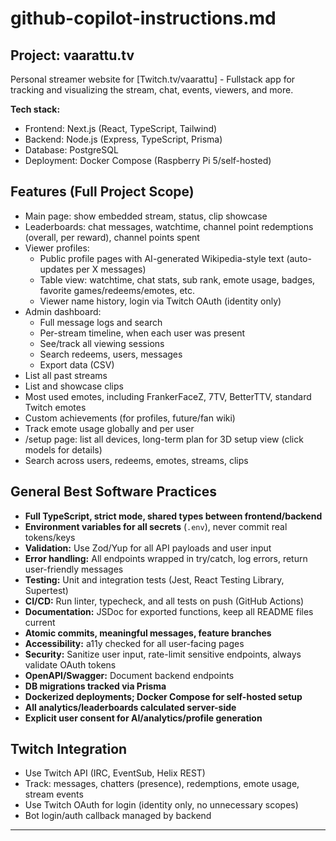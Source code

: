 # github-copilot-instructions.md

## Project: vaarattu.tv

Personal streamer website for [Twitch.tv/vaarattu] - Fullstack app for tracking and visualizing the stream, chat, events, viewers, and more.

**Tech stack:**

- Frontend: Next.js (React, TypeScript, Tailwind)
- Backend: Node.js (Express, TypeScript, Prisma)
- Database: PostgreSQL
- Deployment: Docker Compose (Raspberry Pi 5/self-hosted)

## Features (Full Project Scope)

- Main page: show embedded stream, status, clip showcase
- Leaderboards: chat messages, watchtime, channel point redemptions (overall, per reward), channel points spent
- Viewer profiles:
  - Public profile pages with AI-generated Wikipedia-style text (auto-updates per X messages)
  - Table view: watchtime, chat stats, sub rank, emote usage, badges, favorite games/redeems/emotes, etc.
  - Viewer name history, login via Twitch OAuth (identity only)
- Admin dashboard:
  - Full message logs and search
  - Per-stream timeline, when each user was present
  - See/track all viewing sessions
  - Search redeems, users, messages
  - Export data (CSV)
- List all past streams
- List and showcase clips
- Most used emotes, including FrankerFaceZ, 7TV, BetterTTV, standard Twitch emotes
- Custom achievements (for profiles, future/fan wiki)
- Track emote usage globally and per user
- /setup page: list all devices, long-term plan for 3D setup view (click models for details)
- Search across users, redeems, emotes, streams, clips

## General Best Software Practices

- **Full TypeScript, strict mode, shared types between frontend/backend**
- **Environment variables for all secrets** (`.env`), never commit real tokens/keys
- **Validation:** Use Zod/Yup for all API payloads and user input
- **Error handling:** All endpoints wrapped in try/catch, log errors, return user-friendly messages
- **Testing:** Unit and integration tests (Jest, React Testing Library, Supertest)
- **CI/CD:** Run linter, typecheck, and all tests on push (GitHub Actions)
- **Documentation:** JSDoc for exported functions, keep all README files current
- **Atomic commits, meaningful messages, feature branches**
- **Accessibility:** a11y checked for all user-facing pages
- **Security:** Sanitize user input, rate-limit sensitive endpoints, always validate OAuth tokens
- **OpenAPI/Swagger:** Document backend endpoints
- **DB migrations tracked via Prisma**
- **Dockerized deployments; Docker Compose for self-hosted setup**
- **All analytics/leaderboards calculated server-side**
- **Explicit user consent for AI/analytics/profile generation**

## Twitch Integration

- Use Twitch API (IRC, EventSub, Helix REST)
- Track: messages, chatters (presence), redemptions, emote usage, stream events
- Use Twitch OAuth for login (identity only, no unnecessary scopes)
- Bot login/auth callback managed by backend

---

